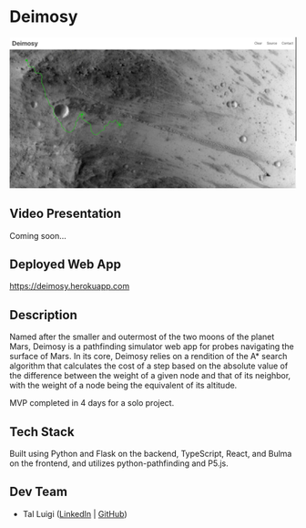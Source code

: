 # Deimosy

![Deimosy Screenshot](./public/screenshot.png)

## Video Presentation

Coming soon...

## Deployed Web App

https://deimosy.herokuapp.com

## Description

Named after the smaller and outermost of the two moons of the planet Mars, Deimosy is a pathfinding simulator web app for probes navigating the surface of Mars. In its core, Deimosy relies on a rendition of the A\* search algorithm that calculates the cost of a step based on the absolute value of the difference between the weight of a given node and that of its neighbor, with the weight of a node being the equivalent of its altitude.

MVP completed in 4 days for a solo project.

## Tech Stack

Built using Python and Flask on the backend, TypeScript, React, and Bulma on the frontend, and utilizes python-pathfinding and P5.js.

## Dev Team

- Tal Luigi ([LinkedIn](https://www.linkedin.com/in/tal-luigi) | [GitHub](https://github.com/luigilegion))
